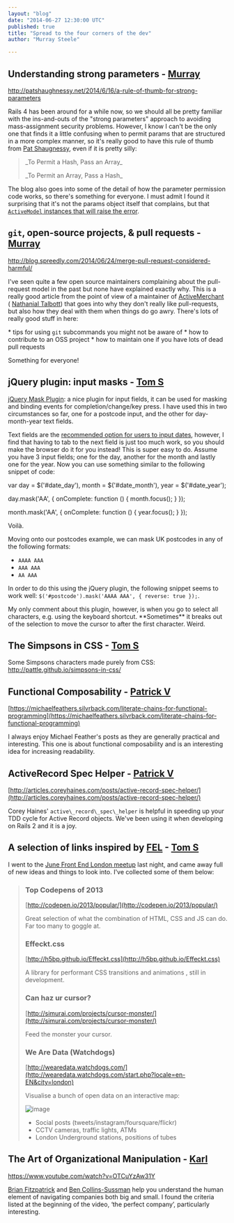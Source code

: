 ```yaml
---
layout: "blog"
date: "2014-06-27 12:30:00 UTC"
published: true
title: "Spread to the four corners of the dev"
author: "Murray Steele"

---
```


## Understanding strong parameters - [Murray](http://www.unboxedconsulting.com/people/murray-steele)  http://patshaughnessy.net/2014/6/16/a-rule-of-thumb-for-strong-parameters  Rails 4 has been around for a while now, so we should all be pretty familiar with the ins-and-outs of the "strong parameters" approach to avoiding mass-assignment security problems. However, I know I can't be the only one that finds it a little confusing when to permit params that are structured in a more complex manner, so it's really good to have this rule of thumb from [Pat Shaugnessy](http://patshaughnessy.net), even if it is pretty silly:  > \_To Permit a Hash, Pass an Array\_ > > \_To Permit an Array, Pass a Hash\_  The blog also goes into some of the detail of how the parameter permission code works, so there's something for everyone. I must admit I found it surprising that it's not the params object itself that complains, but that [``ActiveModel`` instances that will raise the error](https://github.com/rails/rails/blob/master/activemodel/lib/active\_model/forbidden\_attributes\_protection.rb#L19-24).  ## ``git``, open-source projects, & pull requests - [Murray](http://www.unboxedconsutling.com/people/murray-steele)  http://blog.spreedly.com/2014/06/24/merge-pull-request-considered-harmful/  I've seen quite a few open source maintainers complaining about the pull-request model in the past but none have explained exactly why. This is a really good article from the point of view of a maintainer of [ActiveMerchant](https://github.com/Shopify/active\_merchant) ( [Nathanial Talbott](https://github.com/ntalbott)) that goes into why they don't really like pull-requests, but also how they deal with them when things do go awry. There's lots of really good stuff in here:  \* tips for using ``git`` subcommands you might not be aware of \* how to contribute to an OSS project \* how to maintain one if you have lots of dead pull requests  Something for everyone!  ## jQuery plugin: input masks - [Tom S](http://www.unboxedconsulting.com/people/tom-sabin)  [jQuery Mask Plugin](http://igorescobar.github.io/jQuery-Mask-Plugin/): a nice plugin for input fields, it can be used for masking and binding events for completion/change/key press. I have used this in two circumstances so far, one for a postcode input, and the other for day-month-year text fields.  Text fields are the [recommended option for users to input dates](https://www.gov.uk/service-manual/user-centred-design/resources/patterns/dates.html#memorable-dates), however, I find that having to tab to the next field is just too much work, so you should make the browser do it for you instead! This is super easy to do. Assume you have 3 input fields; one for the day, another for the month and lastly one for the year. Now you can use something similar to the following snippet of code:  var day = $('#date\_day'), month = $('#date\_month'), year = $('#date\_year');  day.mask('AA', { onComplete: function () { month.focus(); } });  month.mask('AA', { onComplete: function () { year.focus(); } });  Voilà.  Moving onto our postcodes example, we can mask UK postcodes in any of the following formats:  - `AAAA AAA` - `AAA AAA` - `AA AAA`  In order to do this using the jQuery plugin, the following snippet seems to work well: `$('#postcode').mask('AAAA AAA', { reverse: true });`.  My only comment about this plugin, however, is when you go to select all characters, e.g. using the keyboard shortcut. \*\*Sometimes\*\* it breaks out of the selection to move the cursor to after the first character. Weird.  ## The Simpsons in CSS - [Tom S](http://www.unboxedconsulting.com/people/tom-sabin)  Some Simpsons characters made purely from CSS: http://pattle.github.io/simpsons-in-css/  ## Functional Composability - [Patrick V](http://www.unboxedconsulting.com/people/patrick-vine)  [https://michaelfeathers.silvrback.com/literate-chains-for-functional-programming](https://michaelfeathers.silvrback.com/literate-chains-for-functional-programming)  I always enjoy Michael Feather's posts as they are generally practical and interesting. This one is about functional composability and is an interesting idea for increasing readability.  ## ActiveRecord Spec Helper - [Patrick V](http://www.unboxedconsulting.com/people/patrick-vine)  [http://articles.coreyhaines.com/posts/active-record-spec-helper/](http://articles.coreyhaines.com/posts/active-record-spec-helper/)  Corey Haines' ``active\_record\_spec\_helper`` is helpful in speeding up your TDD cycle for Active Record objects. We've been using it when developing on Rails 2 and it is a joy.  ## A selection of links inspired by [FEL](http://www.frontendlondon.co.uk/) - [Tom S](http://www.unboxedconsulting.com/people/tom-sabin)  I went to the [June Front End London meetup](http://lanyrd.com/2014/front-end-london-june/) last night, and came away full of new ideas and things to look into. I've collected some of them below:  > ### Top Codepens of 2013 >  > [http://codepen.io/2013/popular/](http://codepen.io/2013/popular/) >  > Great selection of what the combination of HTML, CSS and JS can do. Far too many to goggle at. >  > ### Effeckt.css >  > [http://h5bp.github.io/Effeckt.css](http://h5bp.github.io/Effeckt.css) >  > A library for performant CSS transitions and animations , still in development. >  > ### Can haz ur cursor? >  > [http://simurai.com/projects/cursor-monster/](http://simurai.com/projects/cursor-monster/) >  > Feed the monster your cursor. >  > ### We Are Data (Watchdogs) >  > [http://wearedata.watchdogs.com/](http://wearedata.watchdogs.com/start.php?locale=en-EN&city=london) >  > Visualise a bunch of open data on an interactive map: >  > ![image](https://dl.dropboxusercontent.com/u/2217931/dev-newsletter-wearedata.png) >  > - Social posts (tweets/instagram/foursquare/flickr) > - CCTV cameras, traffic lights, ATMs > - London Underground stations, positions of tubes  ## The Art of Organizational Manipulation - [Karl](http://www.unboxedconsulting.com/people/karl-entwistle)  https://www.youtube.com/watch?v=OTCuYzAw31Y  [Brian Fitzpatrick](http://www.red-bean.com/fitz/) and [Ben Collins-Sussman](http://www.red-bean.com/sussman/) help you understand the human element of navigating companies both big and small. I found the criteria listed at the beginning of the video, ‘the perfect company’, particularly interesting.


